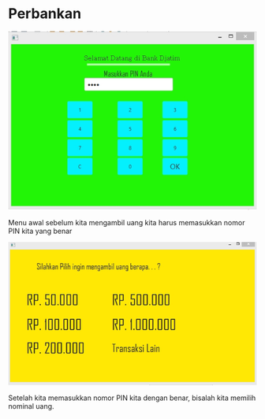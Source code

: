 # Perbankan
![alt text](login.JPG)

 Menu awal sebelum kita mengambil uang kita harus memasukkan nomor PIN kita yang benar
 
 ![alt text](output.JPG)
 
 Setelah kita memasukkan nomor PIN kita dengan benar, bisalah kita memilih nominal uang.
 
 
